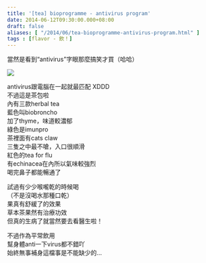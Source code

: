 ```yaml
---
title: '[tea] bioprogramme - antivirus program'
date: 2014-06-12T09:30:00.000+08:00
draft: false
aliases: [ "/2014/06/tea-bioprogramme-antivirus-program.html" ]
tags : [flavor - 飲！]
---
```


當然是看到“antivirus”字眼那麼搞笑才買（哈哈）  

[![](https://4.bp.blogspot.com/-wTC0bkNWp3U/XDtHL31SxJI/AAAAAAAAFno/8U3IL3c4LDIXzjAt5tDLLM3XpG1krcHjwCLcBGAs/s640/14185371919_34fa859c79_z.jpg)](https://4.bp.blogspot.com/-wTC0bkNWp3U/XDtHL31SxJI/AAAAAAAAFno/8U3IL3c4LDIXzjAt5tDLLM3XpG1krcHjwCLcBGAs/s1600/14185371919_34fa859c79_z.jpg)

antivirus跟電腦在一起就最匹配 XDDD  
不過這是茶包啦  
內有三款herbal tea  
藍色叫biobroncho  
加了thyme，味道較濃郁  
綠色是imunpro  
茶裡面有cats claw  
三隻之中最不嗆，入口很順滑  
紅色的tea for flu  
有echinacea在內所以氣味較強烈  
喝完鼻子都能暢通了  
  
試過有少少喉嚨乾的時候喝  
（不是沒喝水那種口乾）  
果真有舒緩了的效果  
草本茶果然有治療功效  
但真的生病了就當然要去看醫生啦！  
  
不過作為平常飲用  
幫身體anti一下virus都不錯吖  
始終無事補身這檔事是不能缺少的...